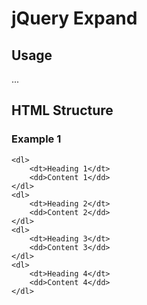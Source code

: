 # jQuery Expand

## Usage
...

## HTML Structure
### Example 1
	<dl>
		<dt>Heading 1</dt>
		<dd>Content 1</dd>
	</dl>
	<dl>
		<dt>Heading 2</dt>
		<dd>Content 2</dd>
	</dl>
	<dl>
		<dt>Heading 3</dt>
		<dd>Content 3</dd>
	</dl>
	<dl>
		<dt>Heading 4</dt>
		<dd>Content 4</dd>
	</dl>